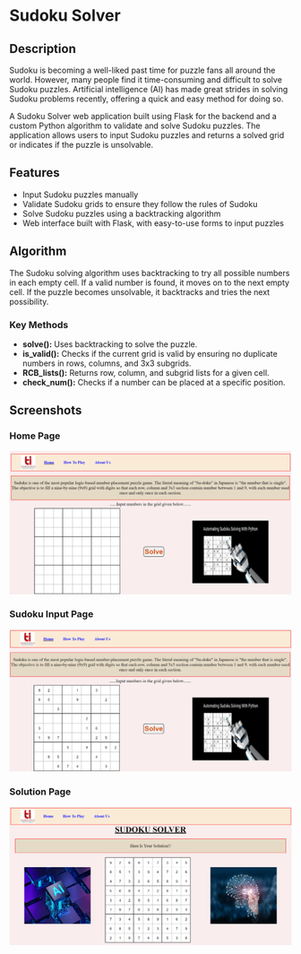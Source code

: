 # Sudoku Solver

## Description
Sudoku is becoming a well-liked past time for puzzle fans all around the world. However, many people find it time-consuming and difficult to solve Sudoku puzzles. Artificial intelligence (AI) has made great strides in solving Sudoku problems recently, offering a quick and easy method for doing so.

A Sudoku Solver web application built using Flask for the backend and a custom Python algorithm to validate and solve Sudoku puzzles. The application allows users to input Sudoku puzzles and returns a solved grid or indicates if the puzzle is unsolvable.

## Features

- Input Sudoku puzzles manually
- Validate Sudoku grids to ensure they follow the rules of Sudoku
- Solve Sudoku puzzles using a backtracking algorithm
- Web interface built with Flask, with easy-to-use forms to input puzzles

## Algorithm

The Sudoku solving algorithm uses backtracking to try all possible numbers in each empty cell. If a valid number is found, it moves on to the next empty cell. If the puzzle becomes unsolvable, it backtracks and tries the next possibility.

### Key Methods

- **solve():** Uses backtracking to solve the puzzle.
- **is_valid():** Checks if the current grid is valid by ensuring no duplicate numbers in rows, columns, and 3x3 subgrids.
- **RCB_lists():** Returns row, column, and subgrid lists for a given cell.
- **check_num():** Checks if a number can be placed at a specific position.

## Screenshots

### Home Page
![alt text](Images/HomePage.png)

### Sudoku Input Page
![alt text](Images/InputSudoku.png)

### Solution Page
![alt text](Images/SolutionPage.png)